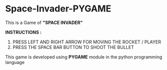 # Space-Invader-PYGAME

This is a Game of **"SPACE INVADER"**  

  
**INSTRUCTIONS :** 
1. PRESS LEFT AND RIGHT ARROW FOR MOVING THE ROCKET / PLAYER 
2. PRESS THE SPACE BAR BUTTON TO SHOOT THE BULLET 

This game is developed using **PYGAME** module in the python programming language



 

